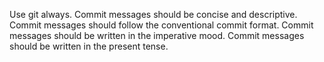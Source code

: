 Use git always.
Commit messages should be concise and descriptive.
Commit messages should follow the conventional commit format.
Commit messages should be written in the imperative mood.
Commit messages should be written in the present tense.